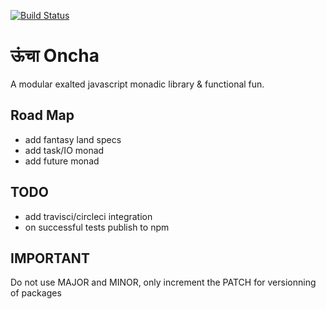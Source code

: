 [![Build Status](https://travis-ci.org/aldo-dev/oncha.svg?branch=master)](https://travis-ci.org/aldo-dev/oncha)

# ऊंचा Oncha
A modular exalted javascript monadic library & functional fun.

## Road Map
- add fantasy land specs
- add task/IO monad
- add future monad

## TODO
- add travisci/circleci integration
- on successful tests publish to npm

## IMPORTANT
Do not use MAJOR and MINOR, only increment the PATCH for versionning of packages
